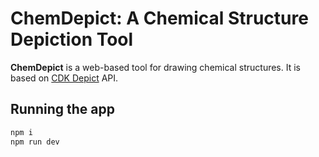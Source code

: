 # ChemDepict: A Chemical Structure Depiction Tool

**ChemDepict** is a web-based tool for drawing chemical structures. It is based on [CDK Depict]() API.


## Running the app

```bash
npm i
npm run dev
```